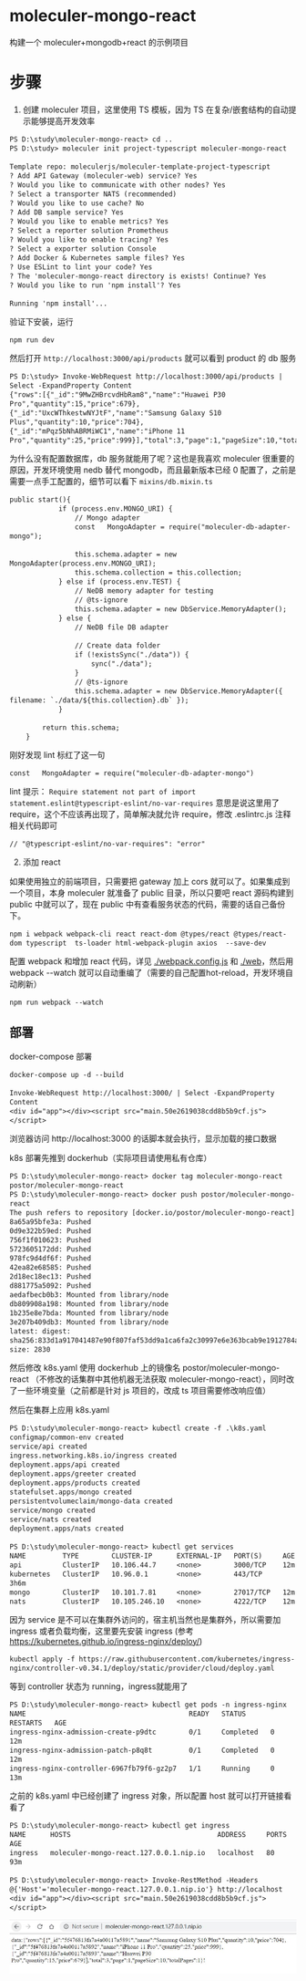 # moleculer-mongo-react

构建一个 moleculer+mongodb+react 的示例项目

# 步骤

1. 创建 moleculer 项目，这里使用 TS 模板，因为 TS 在复杂/嵌套结构的自动提示能够提高开发效率

```
PS D:\study\moleculer-mongo-react> cd ..
PS D:\study> moleculer init project-typescript moleculer-mongo-react

Template repo: moleculerjs/moleculer-template-project-typescript
? Add API Gateway (moleculer-web) service? Yes
? Would you like to communicate with other nodes? Yes
? Select a transporter NATS (recommended)
? Would you like to use cache? No
? Add DB sample service? Yes
? Would you like to enable metrics? Yes
? Select a reporter solution Prometheus
? Would you like to enable tracing? Yes
? Select a exporter solution Console
? Add Docker & Kubernetes sample files? Yes
? Use ESLint to lint your code? Yes
? The 'moleculer-mongo-react directory is exists! Continue? Yes
? Would you like to run 'npm install'? Yes

Running 'npm install'...
```

验证下安装，运行

```
npm run dev
```

然后打开 `http://localhost:3000/api/products` 就可以看到 product 的 db 服务

```
PS D:\study> Invoke-WebRequest http://localhost:3000/api/products | Select -ExpandProperty Content
{"rows":[{"_id":"9MwZHBrcvdHbRam8","name":"Huawei P30 Pro","quantity":15,"price":679},{"_id":"UxcWThkestwNYJtF","name":"Samsung Galaxy S10 Plus","quantity":10,"price":704},{"_id":"mPqz5bNhABRMiWC1","name":"iPhone 11 Pro","quantity":25,"price":999}],"total":3,"page":1,"pageSize":10,"totalPages":1}
```

为什么没有配置数据库，db 服务就能用了呢？这也是我喜欢 moleculer 很重要的原因，开发环境使用 nedb 替代 mongodb，而且最新版本已经 0 配置了，之前是需要一点手工配置的，细节可以看下 `mixins/db.mixin.ts`

```
public start(){
			if (process.env.MONGO_URI) {
				// Mongo adapter
				const   MongoAdapter = require("moleculer-db-adapter-mongo");

				this.schema.adapter = new MongoAdapter(process.env.MONGO_URI);
				this.schema.collection = this.collection;
			} else if (process.env.TEST) {
				// NeDB memory adapter for testing
				// @ts-ignore
				this.schema.adapter = new DbService.MemoryAdapter();
			} else {
				// NeDB file DB adapter

				// Create data folder
				if (!existsSync("./data")) {
					sync("./data");
				}
				// @ts-ignore
				this.schema.adapter = new DbService.MemoryAdapter({ filename: `./data/${this.collection}.db` });
			}

		return this.schema;
	}
```

刚好发现 lint 标红了这一句

```
const   MongoAdapter = require("moleculer-db-adapter-mongo")
```

lint 提示： `Require statement not part of import statement.eslint@typescript-eslint/no-var-requires` 意思是说这里用了 require，这个不应该再出现了，简单解决就允许 require，修改 .eslintrc.js 注释相关代码即可

```
// "@typescript-eslint/no-var-requires": "error"
```

2. 添加 react

如果使用独立的前端项目，只需要把 gateway 加上 cors 就可以了。如果集成到一个项目，本身 moleculer 就准备了 public 目录，所以只要吧 react 源码构建到 public 中就可以了，现在 public 中有查看服务状态的代码，需要的话自己备份下。

```
npm i webpack webpack-cli react react-dom @types/react @types/react-dom typescript  ts-loader html-webpack-plugin axios  --save-dev
```

配置 webpack 和增加 react 代码，详见  [./webpack.config.js](./webpack.config.js) 和 [./web](./web)，然后用 webpack --watch 就可以自动重编了（需要的自己配置hot-reload，开发环境自动刷新）

```
npm run webpack --watch
```

## 部署

docker-compose 部署

```
docker-compose up -d --build

Invoke-WebRequest http://localhost:3000/ | Select -ExpandProperty Content
<div id="app"></div><script src="main.50e2619038cdd8b5b9cf.js"></script>
```
浏览器访问 http://localhost:3000 的话脚本就会执行，显示加载的接口数据


k8s 部署先推到 dockerhub（实际项目请使用私有仓库）

```
PS D:\study\moleculer-mongo-react> docker tag moleculer-mongo-react postor/moleculer-mongo-react
PS D:\study\moleculer-mongo-react> docker push postor/moleculer-mongo-react
The push refers to repository [docker.io/postor/moleculer-mongo-react]
8a65a95bfe3a: Pushed
0d9e322b59ed: Pushed
756f1f010623: Pushed
5723605172dd: Pushed
978fc9d4df6f: Pushed
42ea82e68585: Pushed
2d18ec18ec13: Pushed
d881775a5092: Pushed
aedafbecb0b3: Mounted from library/node
db809908a198: Mounted from library/node
1b235e8e7bda: Mounted from library/node
3e207b409db3: Mounted from library/node
latest: digest: sha256:833d1a917041487e90f807faf53dd9a1ca6fa2c30997e6e363bcab9e1912784a size: 2830

```

然后修改 k8s.yaml 使用 dockerhub 上的镜像名 postor/moleculer-mongo-react （不修改的话集群中其他机器无法获取 moleculer-mongo-react），同时改了一些环境变量（之前都是针对 js 项目的，改成 ts 项目需要修改响应值）

然后在集群上应用 k8s.yaml

```
PS D:\study\moleculer-mongo-react> kubectl create -f .\k8s.yaml
configmap/common-env created
service/api created
ingress.networking.k8s.io/ingress created
deployment.apps/api created
deployment.apps/greeter created
deployment.apps/products created
statefulset.apps/mongo created
persistentvolumeclaim/mongo-data created
service/mongo created
service/nats created
deployment.apps/nats created

PS D:\study\moleculer-mongo-react> kubectl get services
NAME         TYPE        CLUSTER-IP      EXTERNAL-IP   PORT(S)     AGE
api          ClusterIP   10.106.44.7     <none>        3000/TCP    12m
kubernetes   ClusterIP   10.96.0.1       <none>        443/TCP     3h6m
mongo        ClusterIP   10.101.7.81     <none>        27017/TCP   12m
nats         ClusterIP   10.105.246.10   <none>        4222/TCP    12m

```

因为 service 是不可以在集群外访问的，宿主机当然也是集群外，所以需要加 ingress 或者负载均衡，这里要先安装 ingress (参考 https://kubernetes.github.io/ingress-nginx/deploy/)

```
kubectl apply -f https://raw.githubusercontent.com/kubernetes/ingress-nginx/controller-v0.34.1/deploy/static/provider/cloud/deploy.yaml
```

等到 controller 状态为 running，ingress就能用了

```
PS D:\study\moleculer-mongo-react> kubectl get pods -n ingress-nginx
NAME                                        READY   STATUS      RESTARTS   AGE
ingress-nginx-admission-create-p9dtc        0/1     Completed   0          12m
ingress-nginx-admission-patch-p8q8t         0/1     Completed   0          12m
ingress-nginx-controller-6967fb79f6-gz2p7   1/1     Running     0          13m
```

之前的 k8s.yaml 中已经创建了 ingress 对象，所以配置 host 就可以打开链接看看了

```
PS D:\study\moleculer-mongo-react> kubectl get ingress
NAME      HOSTS                                    ADDRESS     PORTS   AGE
ingress   moleculer-mongo-react.127.0.0.1.nip.io   localhost   80      93m

PS D:\study\moleculer-mongo-react> Invoke-RestMethod -Headers @{'Host'='moleculer-mongo-react.127.0.0.1.nip.io'} http://localhost
<div id="app"></div><script src="main.50e2619038cdd8b5b9cf.js"></script>
```

![screenshot](./screenshot.jpg)